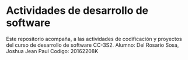 # Actividades de desarrollo de software

Este repositorio acompaña, a las actividades de codificación y proyectos del curso de desarrollo de software CC-3S2.
Alumno: Del Rosario Sosa, Joshua Jean Paul
Codigo: 20162208K
